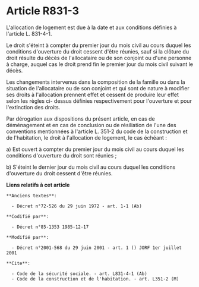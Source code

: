 # Article R831-3

L'allocation de logement est due à la date et aux conditions définies à l'article L. 831-4-1.

Le droit s'éteint à compter du premier jour du mois civil au cours duquel les conditions d'ouverture du droit cessent d'être
réunies, sauf si la clôture du droit résulte du décès de l'allocataire ou de son conjoint ou d'une personne à charge, auquel
cas le droit prend fin le premier jour du mois civil suivant le décès.

Les changements intervenus dans la composition de la famille ou dans la situation de l'allocataire ou de son conjoint et qui
sont de nature à modifier ses droits à l'allocation prennent effet et cessent de produire leur effet selon les règles ci-
dessus définies respectivement pour l'ouverture et pour l'extinction des droits. 

Par dérogation aux dispositions du présent article, en cas de déménagement et en cas de conclusion ou de résiliation de l'une
des conventions mentionnées à l'article L. 351-2 du code de la construction et de l'habitation, le droit à l'allocation de
logement, le cas échéant :

a) Est ouvert à compter du premier jour du mois civil au cours duquel les conditions d'ouverture du droit sont réunies ;

b) S'éteint le dernier jour du mois civil au cours duquel les conditions d'ouverture du droit cessent d'être réunies.

**Liens relatifs à cet article**

	**Anciens textes**:

	  - Décret n°72-526 du 29 juin 1972 - art. 1-1 (Ab)

	**Codifié par**:

	  - Décret n°85-1353 1985-12-17

	**Modifié par**:

	  - Décret n°2001-568 du 29 juin 2001 - art. 1 () JORF 1er juillet 2001

	**Cite**:

	  - Code de la sécurité sociale. - art. L831-4-1 (Ab)
	  - Code de la construction et de l'habitation. - art. L351-2 (M)
